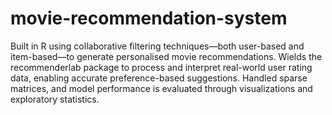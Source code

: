 # movie-recommendation-system
Built in R using collaborative filtering techniques—both user-based and item-based—to generate personalised movie recommendations. Wields the recommenderlab package to process and interpret real-world user rating data, enabling accurate preference-based suggestions. Handled sparse matrices, and model performance is evaluated through visualizations and exploratory statistics.
